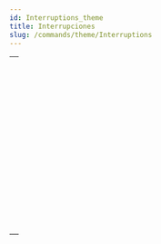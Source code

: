```yaml
---
id: Interruptions_theme
title: Interrupciones
slug: /commands/theme/Interruptions
---
```


|                                                                                                                   |
| ----------------------------------------------------------------------------------------------------------------- |
| [<!-- INCLUDE #_command_.ABORT.Syntax -->](../../commands-legacy/abort.md)<br/>                                   |
| [<!-- INCLUDE #_command_.ASSERT.Syntax -->](../../commands-legacy/assert.md)<br/>                                 |
| [<!-- INCLUDE #_command_.Asserted.Syntax -->](../../commands-legacy/asserted.md)<br/>                             |
| [<!-- INCLUDE #_command_.FILTER EVENT.Syntax -->](../../commands-legacy/filter-event.md)<br/>                     |
| [<!-- INCLUDE #_command_.Get assert enabled.Syntax -->](../../commands-legacy/get-assert-enabled.md)<br/>         |
| [<!-- INCLUDE #_command_.Last errors.Syntax -->](../../commands-legacy/last-errors.md)<br/>                       |
| [<!-- INCLUDE #_command_.Method called on error.Syntax -->](../../commands-legacy/method-called-on-error.md)<br/> |
| [<!-- INCLUDE #_command_.Method called on event.Syntax -->](../../commands-legacy/method-called-on-event.md)<br/> |
| [<!-- INCLUDE #_command_.ON ERR CALL.Syntax -->](../../commands-legacy/on-err-call.md)<br/>                       |
| [<!-- INCLUDE #_command_.ON EVENT CALL.Syntax -->](../../commands-legacy/on-event-call.md)<br/>                   |
| [<!-- INCLUDE #_command_.SET ASSERT ENABLED.Syntax -->](../../commands-legacy/set-assert-enabled.md)<br/>         |
| [<!-- INCLUDE #_command_.throw.Syntax -->](../../commands-legacy/throw.md)<br/>                                   |
